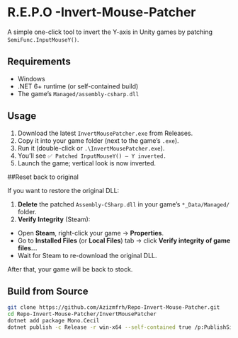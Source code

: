# R.E.P.O -Invert-Mouse-Patcher

A simple one-click tool to invert the Y-axis in Unity games by patching `SemiFunc.InputMouseY()`.

## Requirements

- Windows
- .NET 6+ runtime (or self-contained build)
- The game’s `Managed/assembly-csharp.dll`

## Usage

1. Download the latest `InvertMousePatcher.exe` from Releases.
2. Copy it into your game folder (next to the game’s `.exe`).
3. Run it (double-click or `.\InvertMousePatcher.exe`).
4. You’ll see `✅ Patched InputMouseY() — Y inverted.`
5. Launch the game; vertical look is now inverted.

##Reset back to original

If you want to restore the original DLL:

1. **Delete** the patched `Assembly-CSharp.dll` in your game’s `*_Data/Managed/` folder.  
2. **Verify Integrity** (Steam):  
- Open **Steam**, right-click your game → **Properties**.  
- Go to **Installed Files** (or **Local Files**) tab → click **Verify integrity of game files…**  
- Wait for Steam to re-download the original DLL.  

After that, your game will be back to stock.

## Build from Source

```bash
git clone https://github.com/Azizmfrh/Repo-Invert-Mouse-Patcher.git
cd Repo-Invert-Mouse-Patcher/InvertMousePatcher
dotnet add package Mono.Cecil
dotnet publish -c Release -r win-x64 --self-contained true /p:PublishSingleFile=true
```
